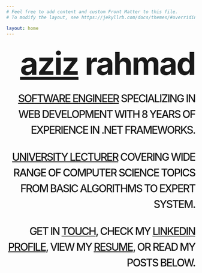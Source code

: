 ```yaml
---
# Feel free to add content and custom Front Matter to this file.
# To modify the layout, see https://jekyllrb.com/docs/themes/#overriding-theme-defaults

layout: home
---
```

<style type="text/css" media="screen">
  .container {
    margin: 10px auto;
    text-align: right;
  }
  h1 {
    margin: 30px 0;
    font-size: 6em;
    line-height: 1;
    letter-spacing: -3px;
  }
  .subtitle {
    margin: 30px 0;
    font-size: 2em;
    font-weight: 550;
    line-height: 1.5;
    letter-spacing: -2px;
  }
</style>

<div class="container">
  <h1><strong><a href="/about">aziz</a></strong> rahmad</h1>
  <p class="subtitle"><a href="/projects">SOFTWARE ENGINEER</a> SPECIALIZING IN WEB DEVELOPMENT WITH 8 YEARS OF EXPERIENCE IN .NET FRAMEWORKS.</p>
  <p class="subtitle"><a href="/lecturing">UNIVERSITY LECTURER</a> COVERING WIDE RANGE OF COMPUTER SCIENCE TOPICS FROM BASIC ALGORITHMS TO EXPERT SYSTEM.</p>
  <p class="subtitle">GET IN <a href="mailto:azayrahmad@gmail.com">TOUCH</a>, CHECK MY <a href="linkedin.com/in/aziz-rahmad">LINKEDIN PROFILE</A>, VIEW MY <a href="/resume">RESUME</a>, OR READ MY POSTS BELOW.</p>
</div>
